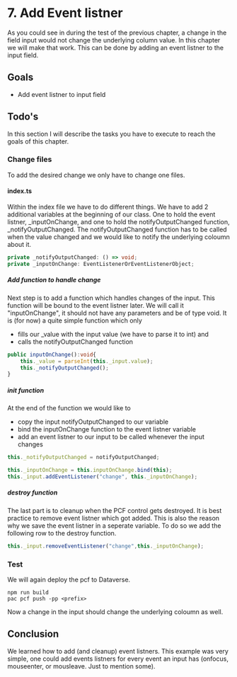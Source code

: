 # 7. Add Event listner
As you could see in during the test of the previous chapter, a change in the field input would not change the underlying column value. In this chapter we will make that work.
This can be done by adding an event listner to the input field.


## Goals
- Add event listner to input field

## Todo's
In this section I will describe the tasks you have to execute to reach the goals of this chapter.

### Change files
To add the desired change we only have to change one files.

#### index.ts
Within the index file we have to do different things.
We have to add 2 additional variables at the beginning of our class. One to hold the event listner, _inputOnChange, and one to hold the notifyOutputChanged function, _notifyOutputChanged.
The notifyOutputChanged function has to be called when the value changed and we would like to notify the underlying coloumn about it.

```Typescript
private _notifyOutputChanged: () => void;
private _inputOnChange: EventListenerOrEventListenerObject;
```

##### Add function to handle change
Next step is to add a function which handles changes of the input. This function will be bound to the event listner later.
We will call it "inputOnChange", it should not have any parameters and be of type void. It is (for now) a quite simple function which only
- fills our _value with the input value (we have to parse it to int) and
- calls the notifyOutputChanged function

```Typescript
public inputOnChange():void{
	this._value = parseInt(this._input.value);
	this._notifyOutputChanged();
}
```

##### init function
At the end of the function we would like to
- copy the input notifyOutputChanged to our variable
- bind the inputOnChange function to the event listner variable
- add an event listner to our input to be called whenever the input changes

```Typescript
this._notifyOutputChanged = notifyOutputChanged;

this._inputOnChange = this.inputOnChange.bind(this);
this._input.addEventListener("change", this._inputOnChange);
```

##### destroy function
The last part is to cleanup when the PCF control gets destroyed. It is best practice to remove event listner which got added. This is also the reason why we save the event listner in a seperate variable.
To do so we add the following row to the destroy function.

```Typescript
this._input.removeEventListener("change",this._inputOnChange);
```

### Test
We will again deploy the pcf to Dataverse.
```
npm run build
pac pcf push -pp <prefix>
```

Now a change in the input should change the underlying coloumn as well.

## Conclusion
We learned how to add (and cleanup) event listners. This example was very simple, one could add events listners for every event an input has (onfocus, mouseenter, or mousleave. Just to mention some).
